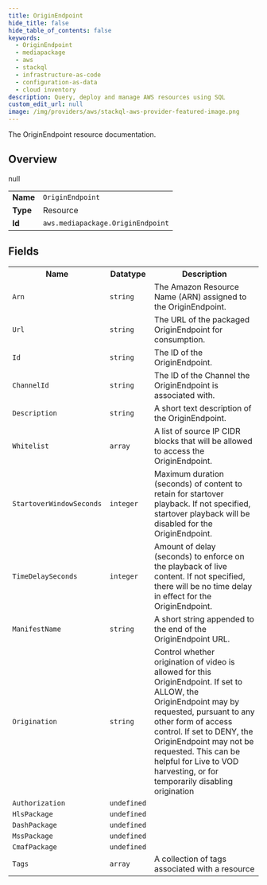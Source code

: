 ```yaml
---
title: OriginEndpoint
hide_title: false
hide_table_of_contents: false
keywords:
  - OriginEndpoint
  - mediapackage
  - aws
  - stackql
  - infrastructure-as-code
  - configuration-as-data
  - cloud inventory
description: Query, deploy and manage AWS resources using SQL
custom_edit_url: null
image: /img/providers/aws/stackql-aws-provider-featured-image.png
---
```

The OriginEndpoint resource documentation.

## Overview
<table><tbody>
<tr><td><b>Name</b></td><td><code>OriginEndpoint</code></td></tr>
<tr><td><b>Type</b></td><td>Resource</td></tr>
null
<tr><td><b>Id</b></td><td><code>aws.mediapackage.OriginEndpoint</code></td></tr>
</tbody></table>

## Fields
<table><tbody>
<tr><th>Name</th><th>Datatype</th><th>Description</th></tr>
<tr><td><code>Arn</code></td><td><code>string</code></td><td>The Amazon Resource Name (ARN) assigned to the OriginEndpoint.</td></tr><tr><td><code>Url</code></td><td><code>string</code></td><td>The URL of the packaged OriginEndpoint for consumption.</td></tr><tr><td><code>Id</code></td><td><code>string</code></td><td>The ID of the OriginEndpoint.</td></tr><tr><td><code>ChannelId</code></td><td><code>string</code></td><td>The ID of the Channel the OriginEndpoint is associated with.</td></tr><tr><td><code>Description</code></td><td><code>string</code></td><td>A short text description of the OriginEndpoint.</td></tr><tr><td><code>Whitelist</code></td><td><code>array</code></td><td>A list of source IP CIDR blocks that will be allowed to access the OriginEndpoint.</td></tr><tr><td><code>StartoverWindowSeconds</code></td><td><code>integer</code></td><td>Maximum duration (seconds) of content to retain for startover playback. If not specified, startover playback will be disabled for the OriginEndpoint.</td></tr><tr><td><code>TimeDelaySeconds</code></td><td><code>integer</code></td><td>Amount of delay (seconds) to enforce on the playback of live content. If not specified, there will be no time delay in effect for the OriginEndpoint.</td></tr><tr><td><code>ManifestName</code></td><td><code>string</code></td><td>A short string appended to the end of the OriginEndpoint URL.</td></tr><tr><td><code>Origination</code></td><td><code>string</code></td><td>Control whether origination of video is allowed for this OriginEndpoint. If set to ALLOW, the OriginEndpoint may by requested, pursuant to any other form of access control. If set to DENY, the OriginEndpoint may not be requested. This can be helpful for Live to VOD harvesting, or for temporarily disabling origination</td></tr><tr><td><code>Authorization</code></td><td><code>undefined</code></td><td></td></tr><tr><td><code>HlsPackage</code></td><td><code>undefined</code></td><td></td></tr><tr><td><code>DashPackage</code></td><td><code>undefined</code></td><td></td></tr><tr><td><code>MssPackage</code></td><td><code>undefined</code></td><td></td></tr><tr><td><code>CmafPackage</code></td><td><code>undefined</code></td><td></td></tr><tr><td><code>Tags</code></td><td><code>array</code></td><td>A collection of tags associated with a resource</td></tr>
</tbody></table>